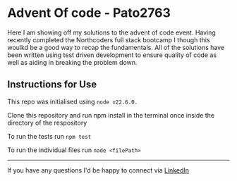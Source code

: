 # Advent Of code - Pato2763

Here I am showing off my solutions to the advent of code event. Having recently completed the Northcoders full stack bootcamp I though this woulkd be a good way to recap the fundamentals. All of the solutions have been written using test driven development to ensure quality of code as well as aiding in breaking the problem down.

## Instructions for Use

This repo was initialised using `node v22.6.0.`

Clone this repository and run npm install in the terminal once inside the directory of the respository

To run the tests run `npm test`

To run the individual files run `node <filePath>`

---

If you have any questions I'd be happy to connect via [LinkedIn](https://www.linkedin.com/in/patrick-davies-b685a6207/)
